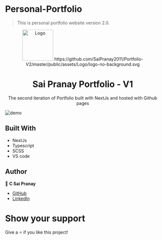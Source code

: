 # Personal-Portfolio
> This is personal portfolio website version 2.0.

<div align="center">
  <img alt="Logo" src="https://raw.githubusercontent.com/SaiPranay2011/Portfolio-V2/master/public/assets/Logo/sp-logo.png" width="100" />
  https://github.com/SaiPranay2011/Portfolio-V2/master/public/assets/Logo/logo-no-background.svg
</div>
<h1 align="center">
  Sai Pranay Portfolio - V1
</h1>
<p align="center">
  The second iteration of Portfolio built with NextJs and hosted with Github pages
</p>

![demo](https://raw.githubusercontent.com/SaiPranay2011/Portfolio-V2/master/public/assets/PortfolioV2.png)

## Built With

- NextJs
- Typescript
- SCSS
- VS code


## Author

:man: **C Sai Pranay**

- [GitHub](https://github.com/SaiPranay2011)
- [LinkedIn](https://www.linkedin.com/in/sai-pranay-chebium/)

# Show your support
Give a ⭐ if you like this project!